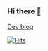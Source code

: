 ### Hi there 👋

<!--
**ZZANZU/ZZANZU** is a ✨ _special_ ✨ repository because its `README.md` (this file) appears on your GitHub profile.

Here are some ideas to get you started:

- 🔭 I’m currently working on ...
- 🌱 I’m currently learning ...
- 👯 I’m looking to collaborate on ...
- 🤔 I’m looking for help with ...
- 💬 Ask me about ...
- 📫 How to reach me: ...
- 😄 Pronouns: ...
- ⚡ Fun fact: ...
-->

[Dev blog](https://medium.com/@zzanzu)

[![Hits](https://hits.seeyoufarm.com/api/count/incr/badge.svg?url=https%3A%2F%2Fgithub.com%2FZZANZU%2FZZANZU%2Fedit%2Fmaster%2FREADME.md&count_bg=%230095FF&title_bg=%23555555&icon=hey.svg&icon_color=%23E7E7E7&title=hits&edge_flat=false)](https://hits.seeyoufarm.com)
